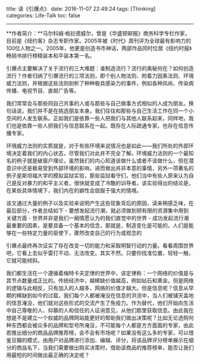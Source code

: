 title: 读《引爆点》
date: 2016-11-07 22:49:24
tags: [Thinking]
categories: Life-Talk
toc: false

---

**作者简介：**马尔科姆·格拉德威尔，曾是《华盛顿邮报》商务科学专栏作家，目前是《纽约客》杂志专职作家。2005年被《时代》周刊评为全球最有影响力的100位人物之一。2005年，他更是创造书市神话，两部作品同时位居《纽约时报》畅销书排行榜精装本和平装本第一名。

引爆点主要解决了关于流行的三大难题：谁制造流行？流行的奥秘何在？如何创造流行？作者归纳了引爆流行的三项法则，即个别人物法则、附着力因素法则、环境威力法则，并根据这些法则剖析了种种极具感染力的事件，例如各种风尚、传染病传播、电视节目、直邮广告等。

我们常常会与那些同自己共事的人或与那些与自己做事方式相似的人成为朋友。换句话说，我们并不是在挑选朋友本身。我们往往和那些与自己生活工作在同一个小空间的人发生联系。正如我们是依靠一些人把我们与其他人联系起来，同样地，我们也是依靠一些人把我们与信息联系在一起。既存在人际疏通专家，也存在信息传播专家。

环境威力法则的实质就是，对于有些环境来说情况也是如此——我们所处的外部环境决定着我们的内心状态，尽管我们对此并不完全了解。环境威力法则的一个最知名的例子就是破窗户理论，虽然我们的内心知道该做什么或者不该做什么，但在潜意识中还是极易受到外部环境的影响，进而做出并非本意的事情，另外一项著名的例子是斯坦福大学的模拟监狱实验，那些监狱看守们，他们当中有些人原来认为自己是反对暴力的和平主义者，很快就变成了冷酷的训导者。该实验得出的结论是，在某些具体情境下，我们内在的癖性会屈服于强大的情境。

该文通过大量的例子以及实验来说明产生这些现象背后的原因，读来稍感乏味，在最后部分，作者总结如下
- 要想发起流行潮，就必须做到把有限的资源集中用到关键方面
- 世界并非是我们一厢情愿认为的我们直觉中的世界
- 成功发起流行潮最重要的因素，是要具备一个基本的信念，那就是，制造变化是可能的，人们是能够在一些特定力量的驱使下，骤然改变自己的行为或观念的

引爆点最终再次证实了存在改变一切的能力和采取明智行动的力量。看看周围世界吧，它看上去似乎雷打不动、无法改变。其实不然。只要你找准位置，轻轻一触，它就可能倾斜。

我们都生活在一个遵循着梅特卡夫定律的世界中，该定律称：一个网络的价值是与其节点数量成正比的。传统经济中，越稀缺价值越高，例如钻石和黄金。但是网络的逻辑与此相反，只有加入的人越多，网络的价值才越大。但是信息呢？信息从早期的稀缺到如今的过载，我们每个人都被淹没在信息的洪流中，当人们被铺天盖地的信息淹没，他们就对这些形式的交流产生了免疫力。作为替代，他们开始向生活中自己尊敬的人、仰慕的人和信任的人征询意见，从他们那里获取信息。由此我在想是不是建立一个权威的品牌网站能更好的帮助我们做出决策呢？比如无论选购何种东西都会被众多的品牌和型号所淹没，不可能每个人都是方方面面的专家，由此若推出细分的商品品牌推荐榜，会不会有市场呢？如果没有这么多的专家，可以借鉴豆瓣的模式，由用户对品牌进行添加、编辑、评分，将该品牌评分榜单展示在细分的商品名下，当我们需要做出购买决策时，借助该商品的推荐榜单，能否让我们用最短的时间做出最正确的决定呢？
